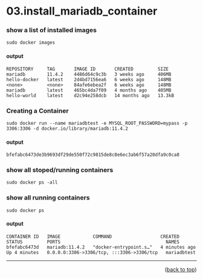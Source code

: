 <a name="topage"></a>

# 03.install_mariadb_container

### show a list of installed images

````
sudo docker images
````

#### output
```
REPOSITORY     TAG       IMAGE ID       CREATED         SIZE
mariadb        11.4.2    4486d64c9c3b   3 weeks ago     406MB
hello-docker   latest    2d4bd7156ea6   6 weeks ago     148MB
<none>         <none>    84afe6ebea2f   6 weeks ago     148MB
mariadb        latest    465bc4da7f09   4 months ago    405MB
hello-world    latest    d2c94e258dcb   14 months ago   13.3kB
```

### Creating a Container 
```
sudo docker run --name mariadbtest -e MYSQL_ROOT_PASSWORD=mypass -p 3306:3306 -d docker.io/library/mariadb:11.4.2
 ```

#### output
```
bfefabc6473de3b9693df29de550f72c9815de8c8e6ec3ab6f57a20dfa9c0ca8
```

### show all stoped/running containers 
```
sudo docker ps -all
```

### show all running containers
```
sudo docker ps
```

#### output
```
CONTAINER ID   IMAGE            COMMAND                  CREATED         STATUS         PORTS                                       NAMES
bfefabc6473d   mariadb:11.4.2   "docker-entrypoint.s…"   4 minutes ago   Up 4 minutes   0.0.0.0:3306->3306/tcp, :::3306->3306/tcp   mariadbtest
```

----

<p align="right">(<a href="#topage">back to top</a>)</p>
<br/>
<br/>
